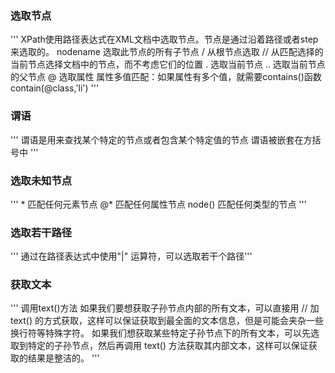 ### 选取节点
'''
XPath使用路径表达式在XML文档中选取节点。节点是通过沿着路径或者step来选取的。
nodename 选取此节点的所有子节点
/        从根节点选取
//       从匹配选择的当前节点选择文档中的节点，而不考虑它们的位置
.        选取当前节点
..       选取当前节点的父节点
@        选取属性
属性多值匹配：如果属性有多个值，就需要contains()函数 contain(@class,'li')
'''
### 谓语
'''
谓语是用来查找某个特定的节点或者包含某个特定值的节点
谓语被嵌套在方括号中
'''
### 选取未知节点
'''
\*      匹配任何元素节点
@*     匹配任何属性节点
node() 匹配任何类型的节点
''' 
### 选取若干路径
''' 通过在路径表达式中使用"|" 运算符，可以选取若干个路径'''
### 获取文本
'''
调用text()方法
如果我们要想获取子孙节点内部的所有文本，可以直接用 // 加 text() 的方式获取，这样可以保证获取到最全面的文本信息，但是可能会夹杂一些换行符等特殊字符。
如果我们想获取某些特定子孙节点下的所有文本，可以先选取到特定的子孙节点，然后再调用 text() 方法获取其内部文本，这样可以保证获取的结果是整洁的。
'''